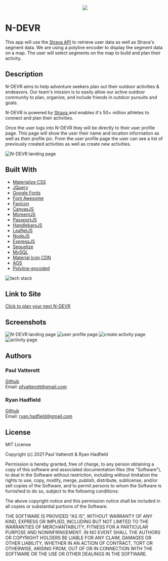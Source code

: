 <p align="center">
<img src="./public/assets/img/ndevr-black.png">
</p>

# N-DEVR

This app will use the [Strava API](https://developers.strava.com/) to retrieve user data as well as Strava's segment data.  We are using a polyline encoder to display the segment data on a map.  The user will select segments on the map to build and plan their activity.

## Description

N-DEVR aims to help adventure seekers plan out their outdoor activities & endeavors. Our team's mission is to easily allow our active outdoor community to plan, organize, and include friends in outdoor pursuits and goals.

N-DEVR is powered by [Strava ](https://www.strava.com/) and enables it's 50+ million athletes to connect and plan their activities.

Once the user logs into N-DEVR they will be directly to their user profile page.  This page will show the user their name and location information as well as their profile pic. From the user profile page the user can see a list of previously created activities as well as create new activities.

![N-DEVR landing page](./public/assets/img/howndevrworks.png)

## Built With

- [Materialize CSS](https://materializecss.com/)
- [JQuery](https://jquery.com/)
- [Google Fonts](https://fonts.google.com/)
- [Font Awesome](https://fontawesome.com/)
- [Favicon](https://favicon.io/)
- [CanvasJS](https://canvasjs.com/)
- [MomentJS](https://momentjs.com/)
- [PassportJS](http://www.passportjs.org/)
- [HandlebarsJS](https://handlebarsjs.com/)
- [LeafletJS](https://leafletjs.com/)
- [NodeJS](https://nodejs.dev/)
- [ExpressJS](https://expressjs.com/)
- [Sequelize](https://sequelize.org/)
- [MySQL](https://www.mysql.com/)
- [Material Icon CDN](https://material.io/resources/icons/?style=baseline)
- [AOS](https://michalsnik.github.io/aos/)
- [Polyline-encoded](https://github.com/jieter)


![tech stack](./public/assets/img/html-css-js.png)

## Link to Site

[Click to plan your next N-DEVR](https://ndevr.herokuapp.com/)

## Screenshots

![N-DEVR landing page](./public/assets/img/landing-page.png)
![user profile page](./public/assets/img/profile-page.png)
![create activity page](./public/assets/img/createactivity-page.png)
![activity page](./public/assets/img/activity-page.png)

## Authors

### Paul Vatterott

[Github](https://github.com/pfvatterott) <br>
Email: pfvatterott@gmail.com

### Ryan Hadfield

[Github](https://github.com/ryanhadfield) <br>
Email: ryan.hadfield@gmail.com

## License

MIT License

Copyright (c) 2021 Paul Vatterott & Ryan Hadfield

Permission is hereby granted, free of charge, to any person obtaining a copy of this software and associated documentation files (the "Software"), to deal in the Software without restriction, including without limitation the rights to use, copy, modify, merge, publish, distribute, sublicense, and/or sell copies of the Software, and to permit persons to whom the Software is furnished to do so, subject to the following conditions:

The above copyright notice and this permission notice shall be included in all copies or substantial portions of the Software.

THE SOFTWARE IS PROVIDED "AS IS", WITHOUT WARRANTY OF ANY KIND, EXPRESS OR IMPLIED, INCLUDING BUT NOT LIMITED TO THE WARRANTIES OF MERCHANTABILITY, FITNESS FOR A PARTICULAR PURPOSE AND NONINFRINGEMENT. IN NO EVENT SHALL THE AUTHORS OR COPYRIGHT HOLDERS BE LIABLE FOR ANY CLAIM, DAMAGES OR OTHER LIABILITY, WHETHER IN AN ACTION OF CONTRACT, TORT OR OTHERWISE, ARISING FROM, OUT OF OR IN CONNECTION WITH THE SOFTWARE OR THE USE OR OTHER DEALINGS IN THE SOFTWARE.
